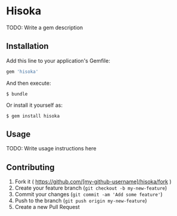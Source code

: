 # Hisoka

TODO: Write a gem description

## Installation

Add this line to your application's Gemfile:

```ruby
gem 'hisoka'
```

And then execute:

    $ bundle

Or install it yourself as:

    $ gem install hisoka

## Usage

TODO: Write usage instructions here

## Contributing

1. Fork it ( https://github.com/[my-github-username]/hisoka/fork )
2. Create your feature branch (`git checkout -b my-new-feature`)
3. Commit your changes (`git commit -am 'Add some feature'`)
4. Push to the branch (`git push origin my-new-feature`)
5. Create a new Pull Request
